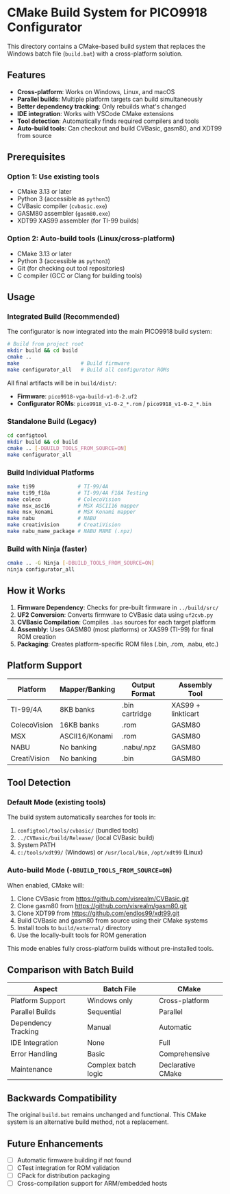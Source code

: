 # CMake Build System for PICO9918 Configurator

This directory contains a CMake-based build system that replaces the Windows batch file (`build.bat`) with a cross-platform solution.

## Features

- **Cross-platform**: Works on Windows, Linux, and macOS
- **Parallel builds**: Multiple platform targets can build simultaneously  
- **Better dependency tracking**: Only rebuilds what's changed
- **IDE integration**: Works with VSCode CMake extensions
- **Tool detection**: Automatically finds required compilers and tools
- **Auto-build tools**: Can checkout and build CVBasic, gasm80, and XDT99 from source

## Prerequisites

### Option 1: Use existing tools
- CMake 3.13 or later
- Python 3 (accessible as `python3`)
- CVBasic compiler (`cvbasic.exe`)
- GASM80 assembler (`gasm80.exe`) 
- XDT99 XAS99 assembler (for TI-99 builds)

### Option 2: Auto-build tools (Linux/cross-platform)
- CMake 3.13 or later
- Python 3 (accessible as `python3`)
- Git (for checking out tool repositories)
- C compiler (GCC or Clang for building tools)

## Usage

### Integrated Build (Recommended)
The configurator is now integrated into the main PICO9918 build system:

```bash
# Build from project root
mkdir build && cd build
cmake ..
make                    # Build firmware
make configurator_all   # Build all configurator ROMs
```

All final artifacts will be in `build/dist/`:
- **Firmware**: `pico9918-vga-build-v1-0-2.uf2`
- **Configurator ROMs**: `pico9918_v1-0-2_*.rom` / `pico9918_v1-0-2_*.bin`

### Standalone Build (Legacy)
```bash
cd configtool
mkdir build && cd build
cmake .. [-DBUILD_TOOLS_FROM_SOURCE=ON]
make configurator_all
```

### Build Individual Platforms
```bash
make ti99              # TI-99/4A
make ti99_f18a         # TI-99/4A F18A Testing  
make coleco            # ColecoVision
make msx_asc16         # MSX ASCII16 mapper
make msx_konami        # MSX Konami mapper
make nabu              # NABU
make creativision      # CreatiVision
make nabu_mame_package # NABU MAME (.npz)
```

### Build with Ninja (faster)
```bash
cmake .. -G Ninja [-DBUILD_TOOLS_FROM_SOURCE=ON]
ninja configurator_all
```

## How it Works

1. **Firmware Dependency**: Checks for pre-built firmware in `../build/src/`
2. **UF2 Conversion**: Converts firmware to CVBasic data using `uf2cvb.py`
3. **CVBasic Compilation**: Compiles `.bas` sources for each target platform
4. **Assembly**: Uses GASM80 (most platforms) or XAS99 (TI-99) for final ROM creation
5. **Packaging**: Creates platform-specific ROM files (.bin, .rom, .nabu, etc.)

## Platform Support

| Platform | Mapper/Banking | Output Format | Assembly Tool |
|----------|----------------|---------------|---------------|
| TI-99/4A | 8KB banks | .bin cartridge | XAS99 + linkticart |
| ColecoVision | 16KB banks | .rom | GASM80 |
| MSX | ASCII16/Konami | .rom | GASM80 |
| NABU | No banking | .nabu/.npz | GASM80 |
| CreatiVision | No banking | .bin | GASM80 |

## Tool Detection

### Default Mode (existing tools)
The build system automatically searches for tools in:
1. `configtool/tools/cvbasic/` (bundled tools)
2. `../CVBasic/build/Release/` (local CVBasic build)  
3. System PATH
4. `c:/tools/xdt99/` (Windows) or `/usr/local/bin`, `/opt/xdt99` (Linux)

### Auto-build Mode (`-DBUILD_TOOLS_FROM_SOURCE=ON`)
When enabled, CMake will:
1. Clone CVBasic from https://github.com/visrealm/CVBasic.git
2. Clone gasm80 from https://github.com/visrealm/gasm80.git  
3. Clone XDT99 from https://github.com/endlos99/xdt99.git
4. Build CVBasic and gasm80 from source using their CMake systems
5. Install tools to `build/external/` directory
6. Use the locally-built tools for ROM generation

This mode enables fully cross-platform builds without pre-installed tools.

## Comparison with Batch Build

| Aspect | Batch File | CMake |
|--------|------------|-------|
| Platform Support | Windows only | Cross-platform |
| Parallel Builds | Sequential | Parallel |
| Dependency Tracking | Manual | Automatic |
| IDE Integration | None | Full |
| Error Handling | Basic | Comprehensive |
| Maintenance | Complex batch logic | Declarative CMake |

## Backwards Compatibility

The original `build.bat` remains unchanged and functional. This CMake system is an alternative build method, not a replacement.

## Future Enhancements

- [ ] Automatic firmware building if not found
- [ ] CTest integration for ROM validation
- [ ] CPack for distribution packaging
- [ ] Cross-compilation support for ARM/embedded hosts